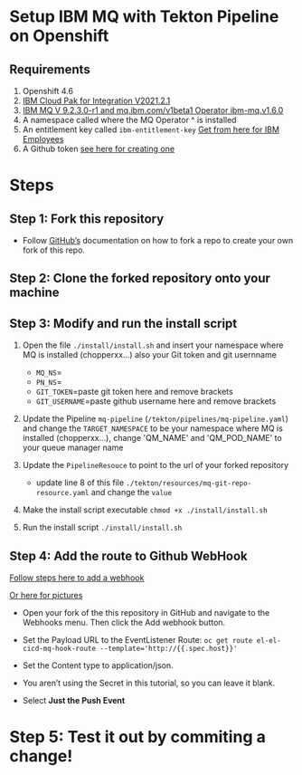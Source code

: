 # Setup IBM MQ with Tekton Pipeline on Openshift

## Requirements

1. Openshift 4.6
2. [IBM Cloud Pak for Integration V2021.2.1](https://www.ibm.com/common/ssi/ShowDoc.wss?docURL=/common/ssi/rep_ca/1/899/ENUSLP21-0291/index.html)
3. [IBM MQ V 9.2.3.0-r1 and mq.ibm.com/v1beta1 Operator ibm-mq.v1.6.0](https://www.ibm.com/support/knowledgecenter/SSFKSJ_9.2.0/com.ibm.mq.ctr.doc/ctr_api_v1beta1_QueueManager.htm)
4. A namespace called where the MQ Operator ^ is installed
5. An entitlement key called `ibm-entitlement-key` [Get from here for IBM Employees](https://myibm.ibm.com/products-services/containerlibrary)
6. A Github token [see here for creating one](https://docs.github.com/en/github/authenticating-to-github/creating-a-personal-access-token)


# Steps

## Step 1: Fork this repository 
- Follow [GitHub’s](https://docs.github.com/en/github/getting-started-with-github/fork-a-repo_) documentation on how to fork a repo to create your own fork of this repo.
## Step 2: Clone the forked repository onto your machine
## Step 3: Modify and run the install script 
1. Open the file `./install/install.sh` and insert your namespace where MQ is installed (chopperxx...) also your Git token and git usernname

    - `MQ_NS`= 
    - `PN_NS`= 
    - `GIT_TOKEN`=paste git token here and remove brackets
    - `GIT_USERNAME`=paste github username here and remove brackets
   
2. Update the Pipeline `mq-pipeline` (`/tekton/pipelines/mq-pipeline.yaml`) and change the `TARGET_NAMESPACE` to be your namespace where MQ is installed (chopperxx...), change 'QM_NAME' and 'QM_POD_NAME' to your queue manager name

3. Update the `PipelineResouce` to point to the url of your forked repository
    - update line 8 of this file `./tekton/resources/mq-git-repo-resource.yaml` and change the `value`
4. Make the install script executable `chmod +x ./install/install.sh`
5. Run the install script `./install/install.sh`

## Step 4: Add the route to Github WebHook

[Follow steps here to add a webhook](https://docs.github.com/en/developers/webhooks-and-events/creating-webhooks#payload-url)

[Or here for pictures](https://developer.ibm.com/tutorials/tekton-triggers-101/)

- Open your fork of the this repository in GitHub and navigate to the Webhooks menu. Then click the Add webhook button.

- Set the Payload URL to the EventListener Route: `oc get route el-el-cicd-mq-hook-route --template='http://{{.spec.host}}'`
- Set the Content type to application/json.
- You aren’t using the Secret in this tutorial, so you can leave it blank.
- Select **Just the Push Event**

# Step 5: Test it out by commiting a change!
